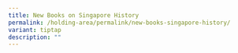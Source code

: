 ```yaml
---
title: New Books on Singapore History
permalink: /holding-area/permalink/new-books-singapore-history/
variant: tiptap
description: ""
---
```

